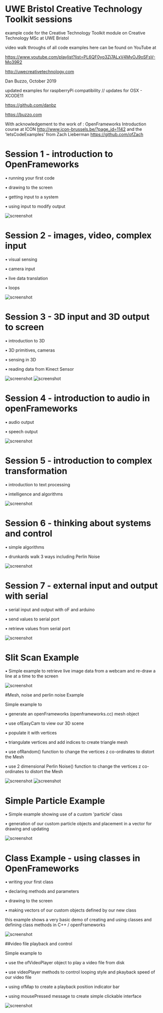 # UWE Bristol Creative Technology Toolkit sessions

example code for the Creative Technology Toolkit module on Creative Technology MSc at UWE Bristol

video walk throughs of all code examples here can be found on YouTube at

https://www.youtube.com/playlist?list=PL6QF0yo3Zj7ALxV4MyOJ9oSFsV-Mo39R2



http://uwecreativetechnology.com

Dan Buzzo, October 2019

updated examples for raspberryPi compatibility // updates for OSX - XCODE11

https://github.com/danbz

https://buzzo.com

With acknowledgement to the work of :
OpenFrameworks Introduction course at ICON http://www.icon-brussels.be/?page_id=1142
and
the 'letsCodeExamples' from Zach Lieberman https://github.com/ofZach

# Session 1 - introduction to OpenFrameworks

• running your first code

• drawing to the screen

• getting input to a system

• using input to modify output

 ![screenshot](session_1/screenshot-session1.png)


# Session 2 - images, video, complex input

• visual sensing

• camera input

• live data translation

• loops

 ![screenshot](session_2/screenshot-session2.png)

# Session 3 - 3D input and 3D output to screen

• introduction to 3D

• 3D primitives, cameras

• sensing in 3D

• reading data from Kinect Sensor

 ![screenshot](session_3/screenshot-session3-1.png)
 ![screenshot](session_3/screenshot-session3-2.png)

# Session 4 - introduction to audio in openFrameworks

• audio output

• speech output

 ![screenshot](session_4/screenshot-session4.png)


# Session 5 - introduction to complex transformation

• introduction to text processing

• intelligence and algorithms

 ![screenshot](session_5/screenshot-session5.png)


# Session 6 - thinking about systems and control

• simple algorithms

• drunkards walk 3 ways including Perlin Noise

 ![screenshot](session_6/screenshot-session6.png)


# Session 7 - external input and output with serial

• serial input and output with oF and arduino

• send values to serial port

• retrieve values from serial port

 ![screenshot](session_7/screenshot-session7.jpg)


# Slit Scan Example

• Simple example to retrieve live image data from a webcam and re-draw a line at a time to the screen

 ![screenshot](slitscan-example/slitscan-example-screenshot.png)

#Mesh, noise and perlin noise Example

Simple example to

• generate an openFrameworks (openframeworks.cc) mesh object

• use ofEasyCam to view our 3D scene

• populate it with vertices

• triangulate vertices and add indices to create triangle mesh

• use ofRandom() function to change the vertices z co-ordinates to distort the Mesh

• use 2 dimensional Perlin Noise() function to change the vertices z co-ordinates to distort the Mesh

 ![screenshot](meshExample/mesh-example-screenshot.png)
  ![screenshot](meshExample/mesh-example-screenshot2.png)

# Simple Particle Example

• Simple example showing use of a custom 'particle' class 

• generation of our custom particle objects and placement in a vector for drawing and updating

 ![screenshot](particleExample/particleExample-screenshot.png)

 
 # Class Example - using classes in OpenFrameworks

  • writing your first class
  
  • declaring methods and parameters
  
  • drawing to the screen
  
  • making vectors of our custom objects defined by our new class
  
  this example shows a very basic demo of creating and using classes and defining class methods in C++ / openFrameworks


 ![screenshot](classExample/screenshot-classExample.png)


##video file playback and control

Simple example to

• use the ofVideoPlayer object to play a video file from disk

• use videoPlayer methods to control looping style and pkayback speed of our video file

• using ofMap to create a playback position indicator bar

• using mousePressed message to create simple clickable interface


 ![screenshot](videoPlayerExample/video-example-screenshot.png)
